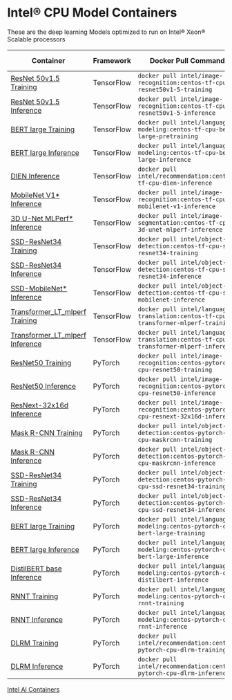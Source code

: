 # Intel® CPU Model Containers

These are the deep learning Models optimized to run on Intel® Xeon® Scalable processors

|                                                                                  Container                                                                                 | Framework|                                  Docker Pull Command                                  |Compressed Size|
|----------------------------------------------------------------------------------------------------------------------------------------------------------------------------|----------|---------------------------------------------------------------------------------------|---------------|
|          [ResNet 50v1.5 Training](https://github.com/IntelAI/models/blob/r3.1/quickstart/image_recognition/tensorflow/resnet50v1_5/training/cpu/README_DEV_CAT.md)         |TensorFlow|     ```docker pull intel/image-recognition:centos-tf-cpu-resnet50v1-5-training```     |     1.46GB    |
|         [ResNet 50v1.5 Inference](https://github.com/IntelAI/models/blob/r3.1/quickstart/image_recognition/tensorflow/resnet50v1_5/inference/cpu/README_DEV_CAT.md)        |TensorFlow|     ```docker pull intel/image-recognition:centos-tf-cpu-resnet50v1-5-inference```    |     1.69GB    |
|            [BERT large Training](https://github.com/IntelAI/models/blob/r3.1/quickstart/language_modeling/tensorflow/bert_large/training/cpu/README_DEV_CAT.md)            |TensorFlow|     ```docker pull intel/language-modeling:centos-tf-cpu-bert-large-pretraining```    |     1.46GB    |
|           [BERT large Inference](https://github.com/IntelAI/models/blob/r3.1/quickstart/language_modeling/tensorflow/bert_large/inference/cpu/README_DEV_CAT.md)           |TensorFlow|      ```docker pull intel/language-modeling:centos-tf-cpu-bert-large-inference```     |     6.76GB    |
|                   [DIEN Inference](https://github.com/IntelAI/models/blob/r3.1/quickstart/recommendation/tensorflow/dien/inference/cpu/README_DEV_CAT.md)                  |TensorFlow|          ```docker pull intel/recommendation:centos-tf-cpu-dien-inference```          |     1.61GB    |
|         [MobileNet V1* Inference](https://github.com/IntelAI/models/blob/r3.1/quickstart/image_recognition/tensorflow/mobilenet_v1/inference/cpu/README_DEV_CAT.md)        |TensorFlow|     ```docker pull intel/image-recognition:centos-tf-cpu-mobilenet-v1-inference```    |     1.39GB    |
|      [3D U-Net MLPerf* Inference](https://github.com/IntelAI/models/blob/r3.1/quickstart/image_segmentation/tensorflow/3d_unet_mlperf/inference/cpu/README_DEV_CAT.md)     |TensorFlow|   ```docker pull intel/image-segmentation:centos-tf-cpu-3d-unet-mlperf-inference```   |     2.41GB    |
|           [SSD-ResNet34 Training](https://github.com/IntelAI/models/blob/r3.1/quickstart/object_detection/tensorflow/ssd-resnet34/training/cpu/README_DEV_CAT.md)          |TensorFlow|      ```docker pull intel/object-detection:centos-tf-cpu-ssd-resnet34-training```     |     2.83GB    |
|          [SSD-ResNet34 Inference](https://github.com/IntelAI/models/blob/r3.1/quickstart/object_detection/tensorflow/ssd-resnet34/inference/cpu/README_DEV_CAT.md)         |TensorFlow|     ```docker pull intel/object-detection:centos-tf-cpu-ssd-resnet34-inference```     |     2.9GB     |
|        [SSD-MobileNet* Inference](https://github.com/IntelAI/models/blob/r3.1/quickstart/object_detection/tensorflow/ssd-mobilenet/inference/cpu/README_DEV_CAT.md)        |TensorFlow|     ```docker pull intel/object-detection:centos-tf-cpu-ssd-mobilenet-inference```    |     2.56GB    |
|  [Transformer_LT_mlperf Training](https://github.com/IntelAI/models/blob/r3.1/quickstart/language_translation/tensorflow/transformer_mlperf/training/cpu/README_DEV_CAT.)  |TensorFlow| ```docker pull intel/language-translation:centos-tf-cpu-transformer-mlperf-training```|     1.46GB    |
|[Transformer_LT_mlperf Inference](https://github.com/IntelAI/models/blob/r3.1/quickstart/language_translation/tensorflow/transformer_mlperf/inference/cpu/README_DEV_CAT.md)|TensorFlow|```docker pull intel/language-translation:centos-tf-cpu-transformer-mlperf-inference```|     3.1GB     |
|                  [ResNet50 Training](https://github.com/IntelAI/models/blob/r3.1/quickstart/image_recognition/pytorch/resnet50/training/cpu/DEVCATALOG.md)                 |  PyTorch |     ```docker pull intel/image-recognition:centos-pytorch-cpu-resnet50-training```    |     1.63GB    |
|                 [ResNet50 Inference](https://github.com/IntelAI/models/blob/r3.1/quickstart/image_recognition/pytorch/resnet50/inference/cpu/DEVCATALOG.md)                |  PyTorch |    ```docker pull intel/image-recognition:centos-pytorch-cpu-resnet50-inference```    |     1.58GB    |
|           [ResNext-32x16d Inference](https://github.com/IntelAI/models/blob/r3.1/quickstart/image_recognition/pytorch/resnext-32x16d/inference/cpu/DEVCATALOG.md)          |  PyTorch | ```docker pull intel/image-recognition:centos-pytorch-cpu-resnext-32x16d-inference``` |     1.58GB    |
|                 [Mask R-CNN Training](https://github.com/IntelAI/models/blob/r3.1/quickstart/object_detection/pytorch/maskrcnn/training/cpu/DEVCATALOG.md)                 |  PyTorch |     ```docker pull intel/object-detection:centos-pytorch-cpu-maskrcnn-training```     |     1.76GB    |
|                [Mask R-CNN Inference](https://github.com/IntelAI/models/blob/r3.1/quickstart/object_detection/pytorch/maskrcnn/inference/cpu/DEVCATALOG.md)                |  PyTorch |     ```docker pull intel/object-detection:centos-pytorch-cpu-maskrcnn-inference```    |     1.47GB    |
|              [SSD-ResNet34 Training](https://github.com/IntelAI/models/blob/r3.1/quickstart/object_detection/pytorch/ssd-resnet34/training/cpu/DEVCATALOG.md)              |  PyTorch |   ```docker pull intel/object-detection:centos-pytorch-cpu-ssd-resnet34-training```   |     1.79GB    |
|             [SSD-ResNet34 Inference](https://github.com/IntelAI/models/blob/r3.1/quickstart/object_detection/pytorch/ssd-resnet34/inference/cpu/DEVCATALOG.md)             |  PyTorch |   ```docker pull intel/object-detection:centos-pytorch-cpu-ssd-resnet34-inference```  |     1.76GB    |
|                [BERT large Training](https://github.com/IntelAI/models/blob/r3.1/quickstart/language_modeling/pytorch/bert_large/training/cpu/DEVCATALOG.md)               |  PyTorch |    ```docker pull intel/language-modeling:centos-pytorch-cpu-bert-large-training```   |     1.99GB    |
|               [BERT large Inference](https://github.com/IntelAI/models/blob/r3.1/quickstart/language_modeling/pytorch/bert_large/inference/cpu/DEVCATALOG.md)              |  PyTorch |   ```docker pull intel/language-modeling:centos-pytorch-cpu-bert-large-inference```   |     1.82GB    |
|          [DistilBERT base Inference](https://github.com/IntelAI/models/blob/r3.1/quickstart/language_modeling/pytorch/distilbert_base/inference/cpu/DEVCATALOG.md)         |  PyTorch |   ```docker pull intel/language-modeling:centos-pytorch-cpu-distilbert-inference```   |     2.04GB    |
|                      [RNNT Training](https://github.com/IntelAI/models/blob/r3.1/quickstart/language_modeling/pytorch/rnnt/training/cpu/DEVCATALOG.md)                     |  PyTorch |       ```docker pull intel/language-modeling:centos-pytorch-cpu-rnnt-training```      |     1.9GB     |
|                     [RNNT Inference](https://github.com/IntelAI/models/blob/r3.1/quickstart/language_modeling/pytorch/rnnt/inference/cpu/DEVCATALOG.md)                    |  PyTorch |      ```docker pull intel/language-modeling:centos-pytorch-cpu-rnnt-inference```      |     1.85GB    |
|                       [DLRM Training](https://github.com/IntelAI/models/blob/r3.1/quickstart/recommendation/pytorch/dlrm/training/cpu/DEVCATALOG.md)                       |  PyTorch |        ```docker pull intel/recommendation:centos-pytorch-cpu-dlrm-training```        |     1.57GB    |
|                      [DLRM Inference](https://github.com/IntelAI/models/blob/r3.1/quickstart/recommendation/pytorch/dlrm/inference/cpu/DEVCATALOG.md)                      |  PyTorch |        ```docker pull intel/recommendation:centos-pytorch-cpu-dlrm-inference```       |     1.53GB    |

[Intel AI Containers](README.md)
